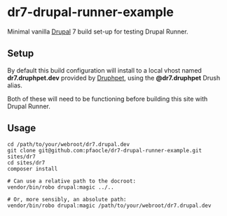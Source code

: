 dr7-drupal-runner-example
=====

Minimal vanilla [Drupal](https://www.drupal.org/) 7 build set-up for testing Drupal Runner.


## Setup

By default this build configuration will install to a local vhost named
**dr7.druphpet.dev** provided by [Druphpet](https://github.com/alehkot/druphpet),
using the **@dr7.druphpet** Drush alias.

Both of these will need to be functioning before building this site
with Drupal Runner.

## Usage

    cd /path/to/your/webroot/dr7.drupal.dev
    git clone git@github.com:pfaocle/dr7-drupal-runner-example.git sites/dr7
    cd sites/dr7
    composer install

    # Can use a relative path to the docroot:
    vendor/bin/robo drupal:magic ../..

    # Or, more sensibly, an absolute path:
    vendor/bin/robo drupal:magic /path/to/your/webroot/dr7.drupal.dev
